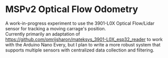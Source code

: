 # MSPv2 Optical Flow Odometry
A work-in-progress experiment to use the 3901-L0X Optical Flow/Lidar sensor for tracking a moving carrage's position.  
Currently primarily an adaptation of https://github.com/omrijsharon/mateksys_3901-L0X_esp32_reader to work with the Arduino Nano Every, but I plan to write a more robust system that supports multiple sensors with centralized data collection and filtering.